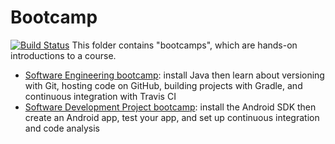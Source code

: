 # Bootcamp
[![Build Status](https://travis-ci.org/your-id/your-repo.svg?branch=master)](https://travis-ci.org/your-id/your-repo)
This folder contains "bootcamps", which are hands-on introductions to a course.

- [Software Engineering bootcamp](SwEngBootcamp.md): install Java then learn about versioning with Git, hosting code on GitHub, building projects with Gradle, and continuous integration with Travis CI
- [Software Development Project bootcamp](SDPBootcamp.md): install the Android SDK then create an Android app, test your app, and set up continuous integration and code analysis

